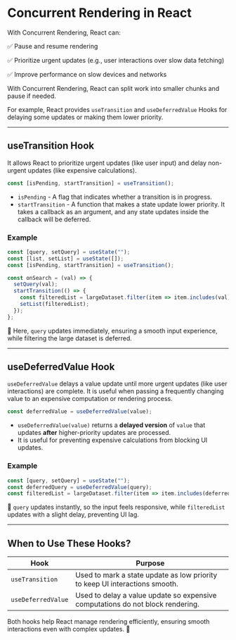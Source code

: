 # Concurrent Rendering in React

With Concurrent Rendering, React can:

✅ Pause and resume rendering

✅ Prioritize urgent updates (e.g., user interactions over slow data fetching)

✅ Improve performance on slow devices and networks

With Concurrent Rendering, React can split work into smaller chunks and pause if needed.

For example, React provides `useTransition` and `useDeferredValue` Hooks for delaying some updates or making them lower priority.

---

## **useTransition Hook**

It allows React to prioritize urgent updates (like user input) and delay non-urgent updates (like expensive calculations).

```jsx
const [isPending, startTransition] = useTransition();
```

- `isPending` - A flag that indicates whether a transition is in progress.
- `startTransition` - A function that makes a state update lower priority. It takes a callback as an argument, and any state updates inside the callback will be deferred.

### **Example**
```jsx
const [query, setQuery] = useState("");
const [list, setList] = useState([]);
const [isPending, startTransition] = useTransition();

const onSearch = (val) => {
  setQuery(val);
  startTransition(() => {
    const filteredList = largeDataset.filter(item => item.includes(val));
    setList(filteredList);
  });
};
```

🔹 Here, `query` updates immediately, ensuring a smooth input experience, while filtering the large dataset is deferred.

---

## **useDeferredValue Hook**

`useDeferredValue` delays a value update until more urgent updates (like user interactions) are complete. It is useful when passing a frequently changing value to an expensive computation or rendering process.

```jsx
const deferredValue = useDeferredValue(value);
```

- `useDeferredValue(value)` returns a **delayed version** of `value` that updates **after** higher-priority updates are processed.
- It is useful for preventing expensive calculations from blocking UI updates.

### **Example**
```jsx
const [query, setQuery] = useState("");
const deferredQuery = useDeferredValue(query);
const filteredList = largeDataset.filter(item => item.includes(deferredQuery));
```

🔹 `query` updates instantly, so the input feels responsive, while `filteredList` updates with a slight delay, preventing UI lag.

---

## **When to Use These Hooks?**

| Hook | Purpose |
|------|---------|
| `useTransition` | Used to mark a state update as low priority to keep UI interactions smooth. |
| `useDeferredValue` | Used to delay a value update so expensive computations do not block rendering. |

Both hooks help React manage rendering efficiently, ensuring smooth interactions even with complex updates. 🚀

